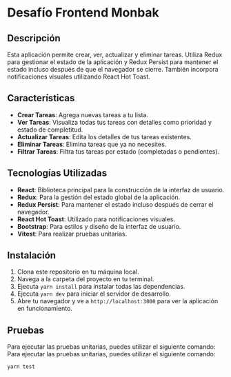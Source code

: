 # Desafío Frontend Monbak

## Descripción

Esta aplicación permite crear, ver, actualizar y eliminar tareas. Utiliza Redux para gestionar el estado de la aplicación y Redux Persist para mantener el estado incluso después de que el navegador se cierre. También incorpora notificaciones visuales utilizando React Hot Toast.

## Características

- **Crear Tareas**: Agrega nuevas tareas a tu lista.
- **Ver Tareas**: Visualiza todas tus tareas con detalles como prioridad y estado de completitud.
- **Actualizar Tareas**: Edita los detalles de tus tareas existentes.
- **Eliminar Tareas**: Elimina tareas que ya no necesites.
- **Filtrar Tareas**: Filtra tus tareas por estado (completadas o pendientes).

## Tecnologías Utilizadas

- **React**: Biblioteca principal para la construcción de la interfaz de usuario.
- **Redux**: Para la gestión del estado global de la aplicación.
- **Redux Persist**: Para mantener el estado incluso después de cerrar el navegador.
- **React Hot Toast**: Utilizado para notificaciones visuales.
- **Bootstrap**: Para estilos y diseño de la interfaz de usuario.
- **Vitest**: Para realizar pruebas unitarias.

## Instalación

1. Clona este repositorio en tu máquina local.
2. Navega a la carpeta del proyecto en tu terminal.
3. Ejecuta `yarn install` para instalar todas las dependencias.
4. Ejecuta `yarn dev` para iniciar el servidor de desarrollo.
5. Abre tu navegador y ve a `http://localhost:3000` para ver la aplicación en funcionamiento.

## Pruebas

Para ejecutar las pruebas unitarias, puedes utilizar el siguiente comando:
Para ejecutar las pruebas unitarias, puedes utilizar el siguiente comando:

`yarn test`
